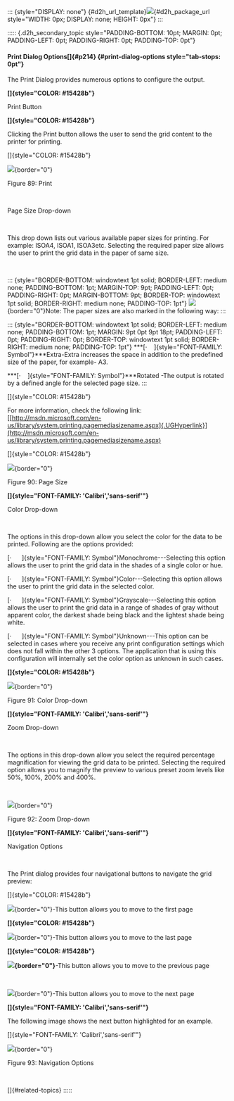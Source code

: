 ::: {style="DISPLAY: none"}
[](ms-xhelp:///?Id=d2h_url_template){#d2h_url_template}![](!package_url!){#d2h_package_url style="WIDTH: 0px; DISPLAY: none; HEIGHT: 0px"}
:::

::::: {.d2h_secondary_topic style="PADDING-BOTTOM: 10pt; MARGIN: 0pt; PADDING-LEFT: 0pt; PADDING-RIGHT: 0pt; PADDING-TOP: 0pt"}
#### Print Dialog Options[]{#p214} {#print-dialog-options style="tab-stops: 0pt"}

The Print Dialog provides numerous options to configure the output.

**[]{style="COLOR: #15428b"}** 

Print Button

**[]{style="COLOR: #15428b"}** 

Clicking the Print button allows the user to send the grid content to the printer for printing.

[]{style="COLOR: #15428b"} 

![](ImagesExt/image28_163.jpg){border="0"}

Figure 89: Print

 

Page Size Drop-down

 

This drop down lists out various available paper sizes for printing. For example: ISOA4, ISOA1, ISOA3etc. Selecting the required paper size allows the user to print the grid data in the paper of same size.

 

::: {style="BORDER-BOTTOM: windowtext 1pt solid; BORDER-LEFT: medium none; PADDING-BOTTOM: 1pt; MARGIN-TOP: 9pt; PADDING-LEFT: 0pt; PADDING-RIGHT: 0pt; MARGIN-BOTTOM: 9pt; BORDER-TOP: windowtext 1pt solid; BORDER-RIGHT: medium none; PADDING-TOP: 1pt"}
![](ImagesExt/image28_3.jpg){border="0"}Note: The paper sizes are also marked in the following way:
:::

::: {style="BORDER-BOTTOM: windowtext 1pt solid; BORDER-LEFT: medium none; PADDING-BOTTOM: 1pt; MARGIN: 9pt 0pt 9pt 18pt; PADDING-LEFT: 0pt; PADDING-RIGHT: 0pt; BORDER-TOP: windowtext 1pt solid; BORDER-RIGHT: medium none; PADDING-TOP: 1pt"}
***[·    ]{style="FONT-FAMILY: Symbol"}***Extra-Extra increases the space in addition to the predefined size of the paper, for example- A3.

***[·    ]{style="FONT-FAMILY: Symbol"}***Rotated -The output is rotated by a defined angle for the selected page size.
:::

[]{style="COLOR: #15428b"} 

For more information, check the following link: [[http://msdn.microsoft.com/en-us/library/system.printing.pagemediasizename.aspx]{.UGHyperlink}](http://msdn.microsoft.com/en-us/library/system.printing.pagemediasizename.aspx)

[]{style="COLOR: #15428b"} 

![](ImagesExt/image28_164.jpg){border="0"}

Figure 90: Page Size

**[]{style="FONT-FAMILY: 'Calibri','sans-serif'"}** 

Color Drop-down

 

The options in this drop-down allow you select the color for the data to be printed. Following are the options provided:

[·      ]{style="FONT-FAMILY: Symbol"}Monochrome---Selecting this option allows the user to print the grid data in the shades of a single color or hue.

[·      ]{style="FONT-FAMILY: Symbol"}Color---Selecting this option allows the user to print the grid data in the selected color.

[·      ]{style="FONT-FAMILY: Symbol"}Grayscale---Selecting this option allows the user to print the grid data in a range of shades of gray without apparent color, the darkest shade being black and the lightest shade being white.

[·      ]{style="FONT-FAMILY: Symbol"}Unknown---This option can be selected in cases where you receive any print configuration settings which does not fall within the other 3 options. The application that is using this configuration will internally set the color option as unknown in such cases.

**[]{style="COLOR: #15428b"}** 

![](ImagesExt/image28_165.jpg){border="0"}

Figure 91: Color Drop-down

**[]{style="FONT-FAMILY: 'Calibri','sans-serif'"}** 

Zoom Drop-down

 

The options in this drop-down allow you select the required percentage magnification for viewing the grid data to be printed. Selecting the required option allows you to magnify the preview to various preset zoom levels like 50%, 100%, 200% and 400%.

 

![](ImagesExt/image28_166.jpg){border="0"}

Figure 92: Zoom Drop-down

**[]{style="FONT-FAMILY: 'Calibri','sans-serif'"}** 

Navigation Options

 

The Print dialog provides four navigational buttons to navigate the grid preview:

[]{style="COLOR: #15428b"} 

![](ImagesExt/image28_167.jpg){border="0"}-This button allows you to move to the first page

**[]{style="COLOR: #15428b"}** 

![](ImagesExt/image28_168.jpg){border="0"}-This button allows you to move to the last page

**[]{style="COLOR: #15428b"}** 

**![](ImagesExt/image28_169.jpg){border="0"}**-This button allows you to move to the previous page

 

![](ImagesExt/image28_170.jpg){border="0"}-This button allows you to move to the next page

**[]{style="FONT-FAMILY: 'Calibri','sans-serif'"}** 

The following image shows the next button highlighted for an example.

[]{style="FONT-FAMILY: 'Calibri','sans-serif'"} 

![](ImagesExt/image28_171.jpg){border="0"}

Figure 93: Navigation Options

 

[]{#related-topics}
:::::
